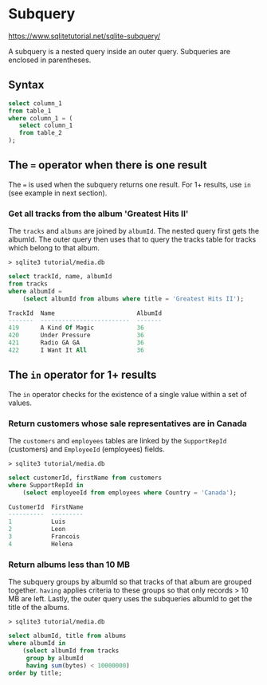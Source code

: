 # Subquery

https://www.sqlitetutorial.net/sqlite-subquery/

A subquery is a nested query inside an outer query. Subqueries are enclosed in parentheses.

## Syntax

```sql
select column_1
from table_1
where column_1 = (
   select column_1 
   from table_2
);
```

## The `=` operator when there is one result

The `=` is used when the subquery returns one result. For 1+ results, use `in` (see example in next section).

### Get all tracks from the album 'Greatest Hits II'

The `tracks` and `albums` are joined by `albumId`. The nested query first gets the albumId. The outer query then uses that to query the tracks table for tracks which belong to that album. 

`> sqlite3 tutorial/media.db`
```sql
select trackId, name, albumId
from tracks
where albumId =
    (select albumId from albums where title = 'Greatest Hits II');

TrackId  Name                       AlbumId
-------  -------------------------  -------
419      A Kind Of Magic            36
420      Under Pressure             36
421      Radio GA GA                36
422      I Want It All              36
```

## The `in` operator for 1+ results

The `in` operator checks for the existence of a single value within a set of values.

### Return  customers whose sale representatives are in Canada

The `customers` and `employees` tables are linked by the `SupportRepId` (customers) and `EmployeeId` (employees) fields.

`> sqlite3 tutorial/media.db`
```sql
select customerId, firstName from customers
where SupportRepId in
    (select employeeId from employees where Country = 'Canada');

CustomerId  FirstName
----------  ---------
1           Luis     
2           Leon   
3           Francois 
4           Helena    
```

### Return albums less than 10 MB

The subquery groups by albumId so that tracks of that album are grouped together. `having` applies criteria to these groups so that only records > 10 MB are left. Lastly, the outer query uses the subqueries albumId to get the title of the albums.

`> sqlite3 tutorial/media.db`
```sql
select albumId, title from albums
where albumId in
    (select albumId from tracks
     group by albumId
     having sum(bytes) < 10000000)
order by title;
```
